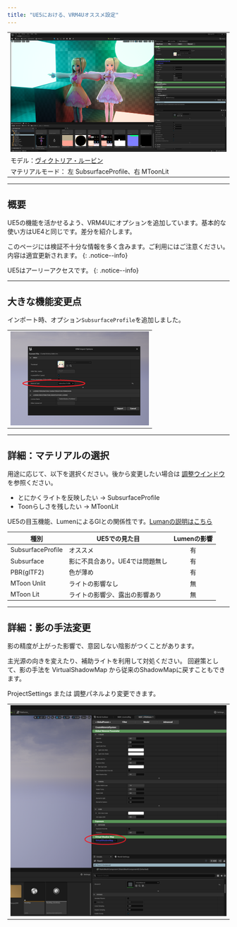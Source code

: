 ```yaml
---
title: "UE5における、VRM4Uオススメ設定"
---
```


||
|-|
|[![](./assets/images/small/51a_top.png)](../assets/images/51a_top.png)|
|モデル：[ヴィクトリア・ルービン](https://hub.vroid.com/characters/2792872861023597723/models/5013769147837660446)|
|マテリアルモード： 左 SubsurfaceProfile、右 MToonLit|

----

## 概要

UE5の機能を活かせるよう、VRM4Uにオプションを追加しています。基本的な使い方はUE4と同じです。差分を紹介します。

このページには検証不十分な情報を多く含みます。ご利用にはご注意ください。内容は適宜更新されます。
{: .notice--info}

UE5はアーリーアクセスです。
{: .notice--info}

----

## 大きな機能変更点

インポート時、オプション`SubsurfaceProfile`を追加しました。

||
|-|
|[![](./assets/images/small/51a_1.png)](../assets/images/51a_1.png)|

----

## 詳細：マテリアルの選択

用途に応じて、以下を選択ください。後から変更したい場合は [調整ウインドウ](../01_material/)を参照ください。

 - とにかくライトを反映したい -> SubsurfaceProfile
 - Toonらしさを残したい -> MToonLit

UE5の目玉機能、LumenによるGIとの関係性です。[Lumanの説明はこちら](https://docs.unrealengine.com/5.0/ja/RenderingFeatures/Lumen/)

|種別|UE5での見た目|Lumenの影響|
|-|-|:-:|
|SubsurfaceProfile|オススメ|有|
|Subsurface|影に不具合あり。UE4では問題無し|有|
|PBR(glTF2)|色が薄め|有|
|MToon Unlit|ライトの影響なし|無|
|MToon Lit|ライトの影響少、露出の影響あり|無|

----

## 詳細：影の手法変更

影の精度が上がった影響で、意図しない陰影がつくことがあります。

主光源の向きを変えたり、補助ライトを利用して対処ください。
回避策として、影の手法を VirtualShadowMap から従来のShadowMapに戻すこともできます。

ProjectSettings または 調整パネルより変更できます。

||
|-|
|[![](./assets/images/small/51a_2.png)](../assets/images/51a_2.png)|



